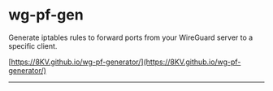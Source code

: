 # wg-pf-gen

Generate iptables rules to forward ports from your WireGuard server to a specific client.

[https://8KV.github.io/wg-pf-generator/](https://8KV.github.io/wg-pf-generator/)

---
